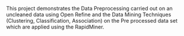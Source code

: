  This project demonstrates the Data Preprocessing carried out on an uncleaned data using Open Refine and the Data Mining Techniques (Clustering, Classification, Association) on the Pre processed data set which are applied using the RapidMiner.


